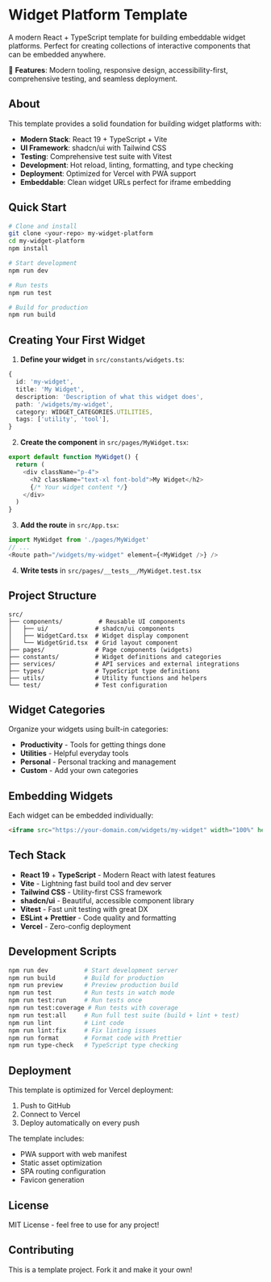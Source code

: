 # Widget Platform Template

A modern React + TypeScript template for building embeddable widget platforms. Perfect for creating collections of interactive components that can be embedded anywhere.

🚀 **Features**: Modern tooling, responsive design, accessibility-first, comprehensive testing, and seamless deployment.

## About

This template provides a solid foundation for building widget platforms with:

- **Modern Stack**: React 19 + TypeScript + Vite
- **UI Framework**: shadcn/ui with Tailwind CSS
- **Testing**: Comprehensive test suite with Vitest
- **Development**: Hot reload, linting, formatting, and type checking
- **Deployment**: Optimized for Vercel with PWA support
- **Embeddable**: Clean widget URLs perfect for iframe embedding

## Quick Start

```bash
# Clone and install
git clone <your-repo> my-widget-platform
cd my-widget-platform
npm install

# Start development
npm run dev

# Run tests
npm run test

# Build for production
npm run build
```

## Creating Your First Widget

1. **Define your widget** in `src/constants/widgets.ts`:

```typescript
{
  id: 'my-widget',
  title: 'My Widget',
  description: 'Description of what this widget does',
  path: '/widgets/my-widget',
  category: WIDGET_CATEGORIES.UTILITIES,
  tags: ['utility', 'tool'],
}
```

2. **Create the component** in `src/pages/MyWidget.tsx`:

```typescript
export default function MyWidget() {
  return (
    <div className="p-4">
      <h2 className="text-xl font-bold">My Widget</h2>
      {/* Your widget content */}
    </div>
  )
}
```

3. **Add the route** in `src/App.tsx`:

```typescript
import MyWidget from './pages/MyWidget'
// ...
<Route path="/widgets/my-widget" element={<MyWidget />} />
```

4. **Write tests** in `src/pages/__tests__/MyWidget.test.tsx`

## Project Structure

```
src/
├── components/          # Reusable UI components
│   ├── ui/             # shadcn/ui components
│   ├── WidgetCard.tsx  # Widget display component
│   └── WidgetGrid.tsx  # Grid layout component
├── pages/              # Page components (widgets)
├── constants/          # Widget definitions and categories
├── services/           # API services and external integrations
├── types/              # TypeScript type definitions
├── utils/              # Utility functions and helpers
└── test/               # Test configuration
```

## Widget Categories

Organize your widgets using built-in categories:

- **Productivity** - Tools for getting things done
- **Utilities** - Helpful everyday tools
- **Personal** - Personal tracking and management
- **Custom** - Add your own categories

## Embedding Widgets

Each widget can be embedded individually:

```html
<iframe src="https://your-domain.com/widgets/my-widget" width="100%" height="500"></iframe>
```

## Tech Stack

- **React 19** + **TypeScript** - Modern React with latest features
- **Vite** - Lightning fast build tool and dev server
- **Tailwind CSS** - Utility-first CSS framework
- **shadcn/ui** - Beautiful, accessible component library
- **Vitest** - Fast unit testing with great DX
- **ESLint + Prettier** - Code quality and formatting
- **Vercel** - Zero-config deployment

## Development Scripts

```bash
npm run dev          # Start development server
npm run build        # Build for production
npm run preview      # Preview production build
npm run test         # Run tests in watch mode
npm run test:run     # Run tests once
npm run test:coverage # Run tests with coverage
npm run test:all     # Run full test suite (build + lint + test)
npm run lint         # Lint code
npm run lint:fix     # Fix linting issues
npm run format       # Format code with Prettier
npm run type-check   # TypeScript type checking
```

## Deployment

This template is optimized for Vercel deployment:

1. Push to GitHub
2. Connect to Vercel
3. Deploy automatically on every push

The template includes:

- PWA support with web manifest
- Static asset optimization
- SPA routing configuration
- Favicon generation

## License

MIT License - feel free to use for any project!

## Contributing

This is a template project. Fork it and make it your own!
